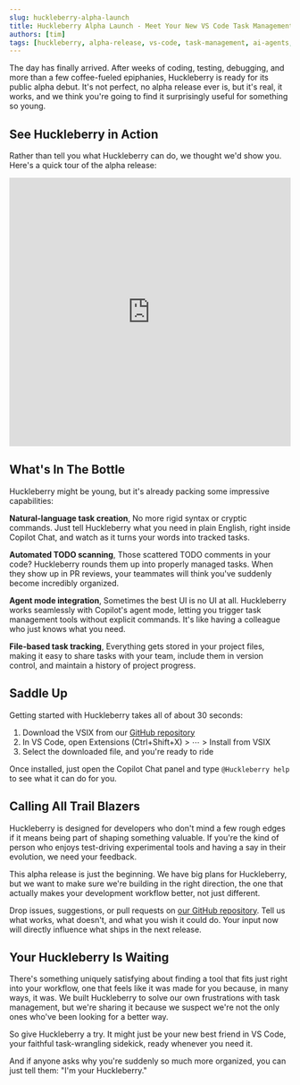 ```yaml
---
slug: huckleberry-alpha-launch
title: Huckleberry Alpha Launch - Meet Your New VS Code Task Management Sidekick
authors: [tim]
tags: [huckleberry, alpha-release, vs-code, task-management, ai-agents, github-copilot]
---
```


The day has finally arrived. After weeks of coding, testing, debugging, and more than a few coffee-fueled epiphanies, Huckleberry is ready for its public alpha debut. It's not perfect,  no alpha release ever is,  but it's real, it works, and we think you're going to find it surprisingly useful for something so young.

<!-- truncate -->

## See Huckleberry in Action

Rather than tell you what Huckleberry can do, we thought we'd show you. Here's a quick tour of the alpha release:

<iframe width="100%" height="480" src="https://www.youtube.com/embed/NnjEhP-Swmc?list=PLkPBj4veaf9GWAJOswN2WGyC2n2jWG4PW" title="AI Task Management in VS Code: Meet Huckleberry (Alpha)" frameborder="0" allow="accelerometer; autoplay; clipboard-write; encrypted-media; gyroscope; picture-in-picture; web-share" referrerpolicy="strict-origin-when-cross-origin" allowfullscreen></iframe>

## What's In The Bottle

Huckleberry might be young, but it's already packing some impressive capabilities:

**Natural-language task creation**,  No more rigid syntax or cryptic commands. Just tell Huckleberry what you need in plain English, right inside Copilot Chat, and watch as it turns your words into tracked tasks.

**Automated TODO scanning**,  Those scattered TODO comments in your code? Huckleberry rounds them up into properly managed tasks. When they show up in PR reviews, your teammates will think you've suddenly become incredibly organized.

**Agent mode integration**,  Sometimes the best UI is no UI at all. Huckleberry works seamlessly with Copilot's agent mode, letting you trigger task management tools without explicit commands. It's like having a colleague who just knows what you need.

**File-based task tracking**,  Everything gets stored in your project files, making it easy to share tasks with your team, include them in version control, and maintain a history of project progress.

## Saddle Up

Getting started with Huckleberry takes all of about 30 seconds:

1. Download the VSIX from our [GitHub repository](https://github.com/cambridgemonorail/vscode-huckleberry)
2. In VS Code, open Extensions (Ctrl+Shift+X) > ⋯ > Install from VSIX
3. Select the downloaded file, and you're ready to ride

Once installed, just open the Copilot Chat panel and type `@Huckleberry help` to see what it can do for you.

## Calling All Trail Blazers

Huckleberry is designed for developers who don't mind a few rough edges if it means being part of shaping something valuable. If you're the kind of person who enjoys test-driving experimental tools and having a say in their evolution, we need your feedback.

This alpha release is just the beginning. We have big plans for Huckleberry, but we want to make sure we're building in the right direction,  the one that actually makes your development workflow better, not just different.

Drop issues, suggestions, or pull requests on [our GitHub repository](https://github.com/cambridgemonorail/vscode-huckleberry). Tell us what works, what doesn't, and what you wish it could do. Your input now will directly influence what ships in the next release.

## Your Huckleberry Is Waiting

There's something uniquely satisfying about finding a tool that fits just right into your workflow,  one that feels like it was made for you because, in many ways, it was. We built Huckleberry to solve our own frustrations with task management, but we're sharing it because we suspect we're not the only ones who've been looking for a better way.

So give Huckleberry a try. It might just be your new best friend in VS Code,  your faithful task-wrangling sidekick, ready whenever you need it.

And if anyone asks why you're suddenly so much more organized, you can just tell them: "I'm your Huckleberry."
